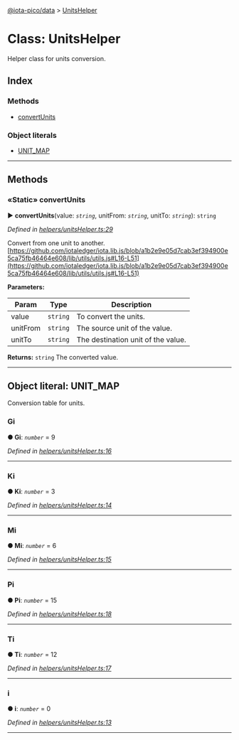 [@iota-pico/data](../README.md) > [UnitsHelper](../classes/unitshelper.md)



# Class: UnitsHelper


Helper class for units conversion.

## Index

### Methods

* [convertUnits](unitshelper.md#convertunits)


### Object literals

* [UNIT_MAP](unitshelper.md#unit_map)



---
## Methods
<a id="convertunits"></a>

### «Static» convertUnits

► **convertUnits**(value: *`string`*, unitFrom: *`string`*, unitTo: *`string`*): `string`



*Defined in [helpers/unitsHelper.ts:29](https://github.com/iotaeco/iota-pico-data/blob/0635260/src/helpers/unitsHelper.ts#L29)*



Convert from one unit to another. [https://github.com/iotaledger/iota.lib.js/blob/a1b2e9e05d7cab3ef394900e5ca75fb46464e608/lib/utils/utils.js#L16-L51](https://github.com/iotaledger/iota.lib.js/blob/a1b2e9e05d7cab3ef394900e5ca75fb46464e608/lib/utils/utils.js#L16-L51)


**Parameters:**

| Param | Type | Description |
| ------ | ------ | ------ |
| value | `string`   |  To convert the units. |
| unitFrom | `string`   |  The source unit of the value. |
| unitTo | `string`   |  The destination unit of the value. |





**Returns:** `string`
The converted value.






___


<a id="unit_map"></a>

## Object literal: UNIT_MAP


Conversion table for units.


<a id="unit_map.gi"></a>

###  Gi

**●  Gi**:  *`number`*  = 9

*Defined in [helpers/unitsHelper.ts:16](https://github.com/iotaeco/iota-pico-data/blob/0635260/src/helpers/unitsHelper.ts#L16)*





___
<a id="unit_map.ki"></a>

###  Ki

**●  Ki**:  *`number`*  = 3

*Defined in [helpers/unitsHelper.ts:14](https://github.com/iotaeco/iota-pico-data/blob/0635260/src/helpers/unitsHelper.ts#L14)*





___
<a id="unit_map.mi"></a>

###  Mi

**●  Mi**:  *`number`*  = 6

*Defined in [helpers/unitsHelper.ts:15](https://github.com/iotaeco/iota-pico-data/blob/0635260/src/helpers/unitsHelper.ts#L15)*





___
<a id="unit_map.pi"></a>

###  Pi

**●  Pi**:  *`number`*  = 15

*Defined in [helpers/unitsHelper.ts:18](https://github.com/iotaeco/iota-pico-data/blob/0635260/src/helpers/unitsHelper.ts#L18)*





___
<a id="unit_map.ti"></a>

###  Ti

**●  Ti**:  *`number`*  = 12

*Defined in [helpers/unitsHelper.ts:17](https://github.com/iotaeco/iota-pico-data/blob/0635260/src/helpers/unitsHelper.ts#L17)*





___
<a id="unit_map.i"></a>

###  i

**●  i**:  *`number`*  = 0

*Defined in [helpers/unitsHelper.ts:13](https://github.com/iotaeco/iota-pico-data/blob/0635260/src/helpers/unitsHelper.ts#L13)*





___


